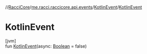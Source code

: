 //[RacciCore](../../../index.md)/[me.racci.raccicore.api.events](../index.md)/[KotlinEvent](index.md)/[KotlinEvent](-kotlin-event.md)

# KotlinEvent

[jvm]\
fun [KotlinEvent](-kotlin-event.md)(async: [Boolean](https://kotlinlang.org/api/latest/jvm/stdlib/kotlin/-boolean/index.html) = false)
